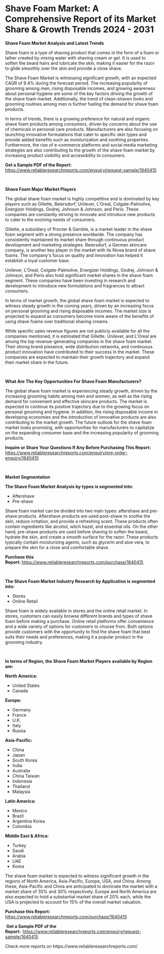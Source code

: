<p><h1>Shave Foam Market: A Comprehensive Report of its Market Share & Growth Trends 2024 - 2031</h1></p><p><strong>Shave Foam Market Analysis and Latest Trends</strong></p>
<p><p>Shave foam is a type of shaving product that comes in the form of a foam or lather created by mixing water with shaving cream or gel. It is used to soften the beard hairs and lubricate the skin, making it easier for the razor to glide smoothly over the skin and provide a close shave.</p><p>The Shave Foam Market is witnessing significant growth, with an expected CAGR of 9.4% during the forecast period. The increasing popularity of grooming among men, rising disposable incomes, and growing awareness about personal hygiene are some of the key factors driving the growth of the shave foam market. Additionally, the trend of clean-shaven looks and grooming routines among men is further fueling the demand for shave foam products.</p><p>In terms of trends, there is a growing preference for natural and organic shave foam products among consumers, driven by concerns about the use of chemicals in personal care products. Manufacturers are also focusing on launching innovative formulations that cater to specific skin types and provide added benefits such as moisturization and soothing properties. Furthermore, the rise of e-commerce platforms and social media marketing strategies are also contributing to the growth of the shave foam market by increasing product visibility and accessibility to consumers.</p></p>
<p><strong>Get a Sample PDF of the Report:&nbsp;</strong> <a href="https://www.reliableresearchreports.com/enquiry/request-sample/1640415">https://www.reliableresearchreports.com/enquiry/request-sample/1640415</a></p>
<p>&nbsp;</p>
<p><strong>Shave Foam Major Market Players</strong></p>
<p><p>The global shave foam market is highly competitive and is dominated by key players such as Gillette, Beiersdorf, Unilever, L'Oreal, Colgate-Palmolive, Energizer Holdings, Godrej, Johnson & Johnson, and Perio. These companies are constantly striving to innovate and introduce new products to cater to the evolving needs of consumers.</p><p>Gillette, a subsidiary of Procter & Gamble, is a market leader in the shave foam segment with a strong presence worldwide. The company has consistently maintained its market share through continuous product development and marketing strategies. Beiersdorf, a German skincare company, is another key player in the market with its Nivea brand of shave foams. The company's focus on quality and innovation has helped it establish a loyal customer base.</p><p>Unilever, L'Oreal, Colgate-Palmolive, Energizer Holdings, Godrej, Johnson & Johnson, and Perio also hold significant market shares in the shave foam segment. These companies have been investing in research and development to introduce new formulations and fragrances to attract consumers.</p><p>In terms of market growth, the global shave foam market is expected to witness steady growth in the coming years, driven by an increasing focus on personal grooming and rising disposable incomes. The market size is projected to expand as consumers become more aware of the benefits of using shave foams over traditional shaving creams.</p><p>While specific sales revenue figures are not publicly available for all the companies mentioned, it is estimated that Gillette, Unilever, and L'Oreal are among the top revenue-generating companies in the shave foam market. Their strong brand presence, wide distribution networks, and continuous product innovation have contributed to their success in the market. These companies are expected to maintain their growth trajectory and expand their market share in the future.</p></p>
<p>&nbsp;</p>
<p><strong>What Are The Key Opportunities For Shave Foam Manufacturers?</strong></p>
<p><p>The global shave foam market is experiencing steady growth, driven by the increasing grooming habits among men and women, as well as the rising demand for convenient and effective skincare products. The market is expected to continue its positive trajectory due to the growing focus on personal grooming and hygiene. In addition, the rising disposable income in developing economies and the introduction of innovative products are also contributing to the market growth. The future outlook for the shave foam market looks promising, with opportunities for manufacturers to capitalize on the expanding consumer base and the increasing popularity of grooming products.</p></p>
<p><strong>Inquire or Share Your Questions If Any Before Purchasing This Report:</strong> <a href="https://www.reliableresearchreports.com/enquiry/pre-order-enquiry/1640415">https://www.reliableresearchreports.com/enquiry/pre-order-enquiry/1640415</a></p>
<p>&nbsp;</p>
<p><strong>Market Segmentation</strong></p>
<p><strong>The Shave Foam Market Analysis by types is segmented into:</strong></p>
<p><ul><li>Aftershave</li><li>Pre-shave</li></ul></p>
<p><p>Shave foam market can be divided into two main types: aftershave and pre-shave products. Aftershave products are used post-shave to soothe the skin, reduce irritation, and provide a refreshing scent. These products often contain ingredients like alcohol, witch hazel, and essential oils. On the other hand, pre-shave products are used before shaving to soften the beard, hydrate the skin, and create a smooth surface for the razor. These products typically contain moisturizing agents, such as glycerin and aloe vera, to prepare the skin for a close and comfortable shave.</p></p>
<p><strong>Purchase this Report:&nbsp;</strong><a href="https://www.reliableresearchreports.com/purchase/1640415">https://www.reliableresearchreports.com/purchase/1640415</a></p>
<p>&nbsp;</p>
<p><strong>The Shave Foam Market Industry Research by Application is segmented into:</strong></p>
<p><ul><li>Stores</li><li>Online Retail</li></ul></p>
<p><p>Shave foam is widely available in stores and the online retail market. In stores, customers can easily browse different brands and types of shave foam before making a purchase. Online retail platforms offer convenience and a wide variety of options for customers to choose from. Both options provide customers with the opportunity to find the shave foam that best suits their needs and preferences, making it a popular product in the grooming industry.</p></p>
<p>&nbsp;</p>
<p><strong>In terms of Region, the Shave Foam Market Players available by Region are:</strong></p>
<p>
    <p> <strong> North America: </strong>
        <ul>
            <li>United States</li>
            <li>Canada</li>
        </ul>
        </p> 
    <p> <strong> Europe: </strong>
        <ul>
            <li>Germany</li>
            <li>France</li>
            <li>U.K.</li>
            <li>Italy</li>
            <li>Russia</li>
        </ul>
        </p> 
    <p> <strong> Asia-Pacific: </strong>
        <ul>
            <li>China</li>
            <li>Japan</li>
            <li>South Korea</li>
            <li>India</li>
            <li>Australia</li>
            <li>China Taiwan</li>
            <li>Indonesia</li>
            <li>Thailand</li>
            <li>Malaysia</li>
        </ul>
        </p> 
    <p> <strong> Latin America: </strong>
        <ul>
            <li>Mexico</li>
            <li>Brazil</li>
            <li>Argentina Korea</li>
            <li>Colombia</li>
        </ul>
        </p> 
    <p> <strong> Middle East & Africa: </strong>
        <ul>
            <li>Turkey</li>
            <li>Saudi</li>
            <li>Arabia</li>
            <li>UAE</li>
            <li>Korea</li>
        </ul>
    </p>
    </p>
<p><p>The shave foam market is expected to witness significant growth in the regions of North America, Asia-Pacific, Europe, USA, and China. Among these, Asia-Pacific and China are anticipated to dominate the market with a market share of 35% and 30% respectively. Europe and North America are also expected to hold a substantial market share of 20% each, while the USA is projected to account for 15% of the overall market valuation.</p></p>
<p><strong>Purchase this Report: </strong><a href="https://www.reliableresearchreports.com/purchase/1640415">https://www.reliableresearchreports.com/purchase/1640415</a></p>
<p>&nbsp;<strong>Get a Sample PDF of the Report:&nbsp;&nbsp;</strong><a href="https://www.reliableresearchreports.com/enquiry/request-sample/1640415">https://www.reliableresearchreports.com/enquiry/request-sample/1640415</a></p>
<p><strong></strong></p>
<p>Check more reports on https://www.reliableresearchreports.com/</p>